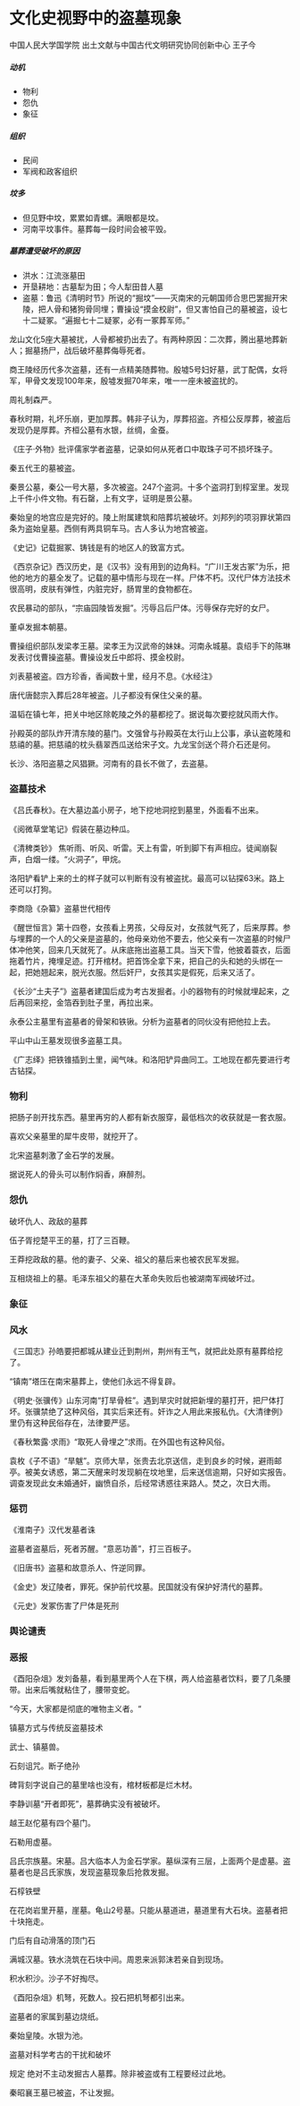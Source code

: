 # 文化史视野中的盗墓现象

中国人民大学国学院 出土文献与中国古代文明研究协同创新中心 王子今

##### 动机

- 物利
- 怨仇
- 象征

##### 组织

- 民间
- 军阀和政客组织

##### 坟多

- 但见野中坟，累累如青螺。满眼都是坟。
- 河南平坟事件。墓葬每一段时间会被平毁。

##### 墓葬遭受破坏的原因

- 洪水：江流涨墓田
- 开垦耕地：古墓犁为田；今人犁田昔人墓
- 盗墓：鲁迅《清明时节》所说的“掘坟”——灭南宋的元朝国师合思巴罢掘开宋陵，把人骨和猪狗骨同埋；曹操设“摸金校尉”，但又害怕自己的墓被盗，设七十二疑冢。“遍掘七十二疑冢，必有一冢葬军师。”



龙山文化5座大墓被扰，人骨都被扔出去了。有两种原因：二次葬，腾出墓地葬新人；掘墓扬尸，战后破坏墓葬侮辱死者。

商王陵经历代多次盗墓，还有一点精美随葬物。殷墟5号妇好墓，武丁配偶，女将军，甲骨文发现100年来，殷墟发掘70年来，唯一一座未被盗扰的。

周礼制森严。

春秋时期，礼坏乐崩，更加厚葬。韩非子认为，厚葬招盗。齐桓公反厚葬，被盗后发现仍是厚葬。齐桓公墓有水银，丝绸，金蚕。

《庄子·外物》批评儒家学者盗墓，记录如何从死者口中取珠子可不损坏珠子。

秦五代王的墓被盗。

秦景公墓，秦公一号大墓，多次被盗。247个盗洞。十多个盗洞打到椁室里。发现上千件小件文物。有石罄，上有文字，证明是景公墓。

秦始皇的地宫应是完好的。陵上附属建筑和陪葬坑被破坏。刘邦列的项羽罪状第四条为盗始皇墓。西侧有两具铜车马。古人多认为地宫被盗。

《史记》记载掘冢、铸钱是有的地区人的致富方式。

《西京杂记》西汉历史，是《汉书》没有用到的边角料。“广川王发古冢”为乐，把他的地方的墓全发了。记载的墓中情形与现在一样。尸体不朽。汉代尸体方法技术很高明，皮肤有弹性，内脏完好，肠胃里的食物都在。

农民暴动的部队，“宗庙园陵皆发掘”。污辱吕后尸体。污辱保存完好的女尸。

董卓发掘本朝墓。

曹操组织部队发梁孝王墓。梁孝王为汉武帝的妹妹。河南永城墓。袁绍手下的陈琳发表讨伐曹操盗墓。曹操设发丘中郎将、摸金校尉。

刘表墓被盗。四方珍香，香闻数十里，经月不息。《水经注》

唐代唐懿宗入葬后28年被盗。儿子都没有保住父亲的墓。

温韬在镇七年，把关中地区除乾陵之外的墓都挖了。据说每次要挖就风雨大作。

孙殿英的部队炸开清东陵的墓门。文强曾与孙殿英在太行山上公事，承认盗乾隆和慈禧的墓。把慈禧的枕头翡翠西瓜送给宋子文。九龙宝剑送个蒋介石还是何。

长沙、洛阳盗墓之风猖獗。河南有的县长不做了，去盗墓。

### 盗墓技术

《吕氏春秋》。在大墓边盖小房子，地下挖地洞挖到墓里，外面看不出来。

《阅微草堂笔记》假装在墓边种瓜。

《清稗类钞》 焦听雨、听风、听雷。天上有雷，听到脚下有声相应。徒闻崩裂声，白烟一缕。“火洞子”，甲烷。

洛阳铲看铲上来的土的样子就可以判断有没有被盗扰。最高可以钻探63米。路上还可以打狗。

李商隐《杂纂》盗墓世代相传

《醒世恒言》第十四卷，女孩看上男孩，父母反对，女孩就气死了，后来厚葬。参与埋葬的一个人的父亲是盗墓的，他母亲劝他不要去，他父亲有一次盗墓的时候尸体冲他笑，回来几天就死了。从床底拖出盗墓工具。当天下雪，他披着蓑衣，后面拖着竹片，掩埋足迹。打开棺材。把首饰全拿下来，把自己的头和她的头绑在一起，把她翘起来，脱光衣服。然后奸尸，女孩其实是假死，后来又活了。

《长沙“土夫子”》盗墓者建国后成为考古发掘者。小的器物有的时候就埋起来，之后再回来挖，金箔吞到肚子里，再拉出来。

永泰公主墓里有盗墓者的骨架和铁锹。分析为盗墓者的同伙没有把他拉上去。

平山中山王墓发现很多盗墓工具。

《广志绎》把铁锥插到土里，闻气味。和洛阳铲异曲同工。工地现在都先要进行考古钻探。

### 物利

把肠子剖开找东西。墓里再穷的人都有新衣服穿，最低档次的收获就是一套衣服。

喜欢父亲墓里的犀牛皮带，就挖开了。

北宋盗墓刺激了金石学的发展。

据说死人的骨头可以制作焖香，麻醉剂。

### 怨仇

破坏仇人、政敌的墓葬

伍子胥挖楚平王的墓，打了三百鞭。

王莽挖政敌的墓。他的妻子、父亲、祖父的墓后来也被农民军发掘。

互相烧祖上的墓。毛泽东祖父的墓在大革命失败后也被湖南军阀破坏过。

### 象征

### 风水

《三国志》孙皓要把都城从建业迁到荆州，荆州有王气，就把此处原有墓葬给挖了。

“镇南”塔压在南宋墓葬上，使他们永远不得复辟。

《明史·张骥传》山东河南“打旱骨桩”。遇到旱灾时就把新埋的墓打开，把尸体打坏。张骥禁绝了这种风俗，其实后来还有。奸诈之人用此来报私仇。《大清律例》里仍有这种民俗存在，法律要严惩。

《春秋繁露·求雨》“取死人骨埋之”求雨。在外国也有这种风俗。

袁枚《子不语》“旱魃”。京师大旱，张贵去北京送信，走到良乡的时候，避雨邮亭。被美女诱惑，第二天醒来时发现躺在坟地里，后来送信逾期，只好如实报告。调查发现此女未婚通奸，幽愤自杀，后经常诱惑往来路人。焚之，次日大雨。

### 惩罚

《淮南子》汉代发墓者诛

盗墓者盗墓后，死者苏醒。“意恶功善”，打三百板子。

《旧唐书》盗墓和故意杀人、忤逆同罪。

《金史》发辽陵者，罪死。保护前代坟墓。民国就没有保护好清代的墓葬。

《元史》发冢伤害了尸体是死刑

### 舆论谴责

### 恶报

《酉阳杂俎》发刘备墓，看到墓里两个人在下棋，两人给盗墓者饮料，要了几条腰带。出来后嘴就粘住了，腰带变蛇。

“今天，大家都是彻底的唯物主义者。“

镇墓方式与传统反盗墓技术

武士、镇墓兽。

石刻诅咒。断子绝孙

碑背刻字说自己的墓里啥也没有，棺材板都是烂木材。

李静训墓“开者即死”，墓葬确实没有被破坏。

越王赵佗墓有四个墓门。

石勒用虚墓。

吕氏宗族墓。宋墓。吕大临本人为金石学家。墓纵深有三层，上面两个是虚墓。盗墓者也是吕氏家族，发现盗墓现象后抢救发掘。

石椁铁壁

在花岗岩里开墓，崖墓。龟山2号墓。只能从墓道进，墓道里有大石块。盗墓者把十块拖走。

门后有自动滑落的顶门石

满城汉墓。铁水浇筑在石块中间。周恩来派郭沫若亲自到现场。

积水积沙。沙子不好掏尽。

《酉阳杂俎》机弩，死数人。投石把机弩都引出来。

盗墓者的家属到墓边烧纸。

秦始皇陵。水银为池。



盗墓对科学考古的干扰和破坏

规定 绝对不主动发掘古人墓葬。除非被盗或有工程要经过此地。

秦昭襄王墓已被盗，不让发掘。